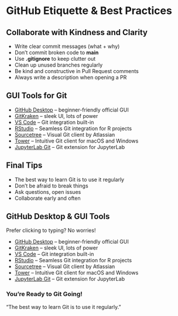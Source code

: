 # GitHub Etiquette & Best Practices

## Collaborate with Kindness and Clarity

- Write clear commit messages (what + why)
- Don’t commit broken code to **main**
- Use **.gitignore** to keep clutter out
- Clean up unused branches regularly
- Be kind and constructive in Pull Request comments
- Always write a description when opening a PR

## GUI Tools for Git

- [GitHub Desktop](https://desktop.github.com/) – beginner-friendly official GUI
- [GitKraken](https://www.gitkraken.com/) – sleek UI, lots of power
- [VS Code](https://code.visualstudio.com/) – Git integration built-in
- [RStudio](https://posit.co/download/rstudio-desktop/) – Seamless Git integration for R projects
- [Sourcetree](https://www.sourcetreeapp.com/) – Visual Git client by Atlassian
- [Tower](https://www.git-tower.com/) – Intuitive Git client for macOS and Windows
- [JupyterLab Git](https://github.com/jupyterlab/jupyterlab-git) – Git extension for JupyterLab

## Final Tips

- The best way to learn Git is to use it regularly
- Don’t be afraid to break things
- Ask questions, open issues
- Collaborate early and often

## GitHub Desktop & GUI Tools

Prefer clicking to typing? No worries!

- [GitHub Desktop](https://desktop.github.com/) – beginner-friendly official GUI
- [GitKraken](https://www.gitkraken.com/) – sleek UI, lots of power
- [VS Code](https://code.visualstudio.com/) – Git integration built-in
- [RStudio](https://posit.co/download/rstudio-desktop/) – Seamless Git integration for R projects
- [Sourcetree](https://www.sourcetreeapp.com/) – Visual Git client by Atlassian
- [Tower](https://www.git-tower.com/) – Intuitive Git client for macOS and Windows
- [JupyterLab Git](https://github.com/jupyterlab/jupyterlab-git) – Git extension for JupyterLab

### You’re Ready to Git Going!

“The best way to learn Git is to use it regularly.”
